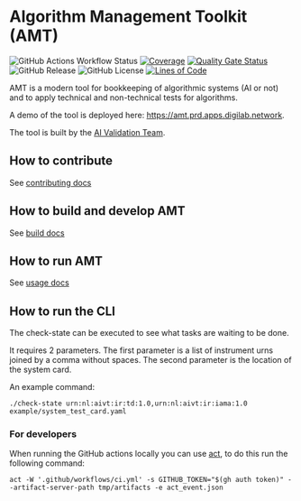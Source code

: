 # Algorithm Management Toolkit (AMT)

![GitHub Actions Workflow Status](https://img.shields.io/github/actions/workflow/status/minbzk/amt/ci.yml?label=tests)
[![Coverage](https://sonarcloud.io/api/project_badges/measure?project=MinBZK_amt&metric=coverage)](https://sonarcloud.io/summary/new_code?id=MinBZK_amt)
[![Quality Gate Status](https://sonarcloud.io/api/project_badges/measure?project=MinBZK_amt&metric=alert_status)](https://sonarcloud.io/summary/new_code?id=MinBZK_amt)
![GitHub Release](https://img.shields.io/github/v/release/minbzk/amt?include_prereleases&sort=semver)
![GitHub License](https://img.shields.io/github/license/minbzk/amt)
[![Lines of Code](https://sonarcloud.io/api/project_badges/measure?project=MinBZK_amt&metric=ncloc)](https://sonarcloud.io/summary/new_code?id=MinBZK_amt)

AMT is a modern tool for bookkeeping of algorithmic systems (AI or not) and to apply technical and non-technical tests
for algorithms.

A demo of the tool is deployed here: https://amt.prd.apps.digilab.network.

The tool is built by the [AI Validation Team](https://minbzk.github.io/ai-validation/).

## How to contribute

See [contributing docs](CONTRIBUTING.md)

## How to build and develop AMT

See [build docs](BUILD.md)

## How to run AMT

See [usage docs](USAGE.md)

## How to run the CLI

The check-state can be executed to see what tasks are waiting to be done.

It requires 2 parameters. The first parameter is a list of instrument urns joined by a comma without
spaces. The second parameter is the location of the system card.

An example command:

```shell
./check-state urn:nl:aivt:ir:td:1.0,urn:nl:aivt:ir:iama:1.0 example/system_test_card.yaml
```

### For developers

When running the GitHub actions locally you can use [act](https://github.com/nektos/act), to do this run the following command:

```shell
act -W '.github/workflows/ci.yml' -s GITHUB_TOKEN="$(gh auth token)" --artifact-server-path tmp/artifacts -e act_event.json
```
